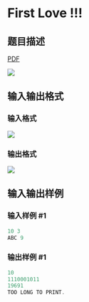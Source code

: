 # First Love !!!

## 题目描述

[problemUrl]: https://uva.onlinejudge.org/index.php?option=com_onlinejudge&Itemid=8&category=14&page=show_problem&problem=1185

[PDF](https://uva.onlinejudge.org/external/102/p10244.pdf)

![](https://cdn.luogu.com.cn/upload/vjudge_pic/UVA10244/790c9b3b7f59695166a2b5b0bfd7e14b88a2a5a0.png)

## 输入输出格式

### 输入格式

![](https://cdn.luogu.com.cn/upload/vjudge_pic/UVA10244/8757a5505378f77f0c72995cbebded9b9ebab43d.png)

### 输出格式

![](https://cdn.luogu.com.cn/upload/vjudge_pic/UVA10244/001e2ad24de675daf5716e1c1fa55c67b9806127.png)

## 输入输出样例

### 输入样例 #1

```cpp
10 3
ABC 9
```


### 输出样例 #1

```cpp
10
1110001011
19691
TOO LONG TO PRINT.
```



